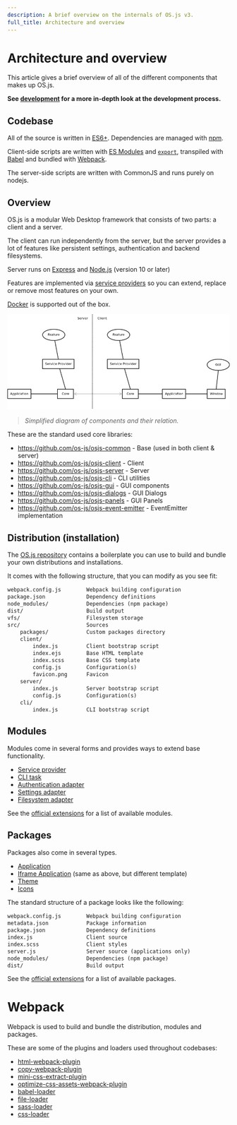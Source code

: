 ```yaml
---
description: A brief overview on the internals of OS.js v3.
full_title: Architecture and overview
---
```


# Architecture and overview

This article gives a brief overview of all of the different components that makes up OS.js.

**See [development](../../development/README.md) for a more in-depth look at the development process.**

## Codebase

All of the source is written in [ES6+](http://es6-features.org/). Dependencies are managed with [npm](https://docs.npmjs.com/).

Client-side scripts are written with [ES Modules](https://developer.mozilla.org/en-US/docs/Web/JavaScript/Reference/Statements/import) and [`export`](https://developer.mozilla.org/en-US/docs/web/javascript/reference/statements/export), transpiled with [Babel](https://babeljs.io/) and bundled with [Webpack](https://webpack.js.org/).

The server-side scripts are written with CommonJS and runs purely on nodejs.

## Overview

OS.js is a modular Web Desktop framework that consists of two parts: a client and a server.

The client can run independently from the server, but the server provides a lot of features like persistent settings, authentication and backend filesystems.

Server runs on [Express](https://expressjs.com/) and [Node.js](https://nodejs.org/) (version 10 or later)

Features are implemented via [service providers](../../guide/provider/README.md) so you can extend, replace or remove most features on your own.

[Docker](https://www.docker.com/) is supported out of the box.

![Overview Diagram](overview.png)

> *Simplified diagram of components and their relation.*

These are the standard used core libraries:

* https://github.com/os-js/osjs-common - Base (used in both client & server)
* https://github.com/os-js/osjs-client - Client
* https://github.com/os-js/osjs-server - Server
* https://github.com/os-js/osjs-cli - CLI utilities
* https://github.com/os-js/osjs-gui - GUI components
* https://github.com/os-js/osjs-dialogs - GUI Dialogs
* https://github.com/os-js/osjs-panels - GUI Panels
* https://github.com/os-js/osjs-event-emitter - EventEmitter implementation

## Distribution (installation)

The [OS.js repository](https://github.com/os-js/OS.js) contains a boilerplate you can use to build and bundle your own distributions and installations.

It comes with the following structure, that you can modify as you see fit:

```text
webpack.config.js        Webpack building configuration
package.json             Dependency definitions
node_modules/            Dependencies (npm package)
dist/                    Build output
vfs/                     Filesystem storage
src/                     Sources
    packages/            Custom packages directory
    client/
        index.js         Client bootstrap script
        index.ejs        Base HTML template
        index.scss       Base CSS template
        config.js        Configuration(s)
        favicon.png      Favicon
    server/
        index.js         Server bootstrap script
        config.js        Configuration(s)
    cli/
        index.js         CLI bootstrap script
```

## Modules

Modules come in several forms and provides ways to extend base functionality.

* [Service provider](../../guide/provider/README.md)
* [CLI task](../../guide/cli/README.md#custom-task)
* [Authentication adapter](../../guide/auth/README.md)
* [Settings adapter](../../guide/settings/README.md)
* [Filesystem adapter](../../guide/filesystem/README.md)

See the [official extensions](../official/README.md) for a list of available modules.

## Packages

Packages also come in several types.

* [Application](../../tutorial/application/README.md)
* [Iframe Application](../../tutorial/iframe/README.md) (same as above, but different template)
* [Theme](../../tutorial/theme/README.md#styles)
* [Icons](../../tutorial/theme/README.md#icons)

The standard structure of a package looks like the following:

```text
webpack.config.js        Webpack building configuration
metadata.json            Package information
package.json             Dependency definitions
index.js                 Client source
index.scss               Client styles
server.js                Server source (applications only)
node_modules/            Dependencies (npm package)
dist/                    Build output
```

See the [official extensions](../official/README.md) for a list of available packages.

# Webpack

Webpack is used to build and bundle the distribution, modules and packages.

These are some of the plugins and loaders used throughout codebases:

* [html-webpack-plugin](https://github.com/jantimon/html-webpack-plugin)
* [copy-webpack-plugin](https://www.npmjs.com/package/copy-webpack-plugin)
* [mini-css-extract-plugin](https://github.com/webpack-contrib/mini-css-extract-plugin)
* [optimize-css-assets-webpack-plugin](https://github.com/NMFR/optimize-css-assets-webpack-plugin)
* [babel-loader](https://github.com/babel/babel-loader)
* [file-loader](https://github.com/webpack-contrib/file-loader)
* [sass-loader](https://github.com/webpack-contrib/sass-loader)
* [css-loader](https://github.com/webpack-contrib/css-loader)
